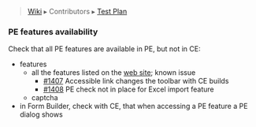 > [Wiki](Home) ▸ Contributors ▸ [Test Plan](./Contributors-:-Test-Plan)

### PE features availability

Check that all PE features are available in PE, but not in CE:

- features
    - all the features listed on the [web site][1]; known issue
        - [#1407][2] Accessible link changes the toolbar with CE builds
        - [#1408][3] PE check not in place for Excel import feature
    - captcha
- in Form Builder, check with CE, that when accessing a PE feature a PE dialog shows

[1]: http://www.orbeon.com/download
[2]: https://github.com/orbeon/orbeon-forms/issues/1407
[3]: https://github.com/orbeon/orbeon-forms/issues/1408
